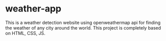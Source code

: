 # weather-app
This is a weather detection website using openweathermap api for finding the weather of any city around the world. This project is completely based on HTML, CSS, JS.
